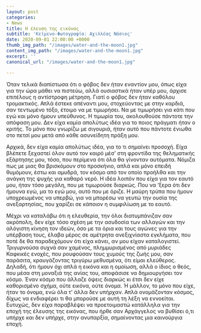 ```yaml
---
layout: post
categories:
- News
title: Η έλευση της εικόνας
subtitle: 'Κείμενο-Φωτογραφία: Αχιλλέας Νάσιος'
date: 2020-09-01 22:00:00 +0000
thumb_img_path: "/images/water-and-the-moon1.jpg"
content_img_path: "/images/water-and-the-moon1.jpg"
excerpt: ''
canonical_url: "/images/water-and-the-moon1.jpg"

---
```

Όταν τελικά διαπίστωσα ότι ο φόβος δεν ήταν εναντίον μου, όπως είχα για την ώρα μάθει να πιστεύω, αλλά ουσιαστικά ήταν υπέρ μου, άρχισε επιτέλους η αντίστροφη μέτρηση. Γιατί ο φόβος δεν ήταν καθόλου τρομακτικός. Απλά έστεκε απέναντι μου, στοχεύοντας με στην καρδιά, σαν τεντωμένο τόξο, έτοιμο να με τιμωρήσει. Να με τιμωρήσει για κάτι που εγώ και μόνο ήμουν υπεύθυνος. Η τιμωρία του, ακολουθούσε πάντοτε την απόφαση μου. Δεν είχα καμία απολύτως ιδέα για το ποιος πράγματι ήταν ο κριτής. Το μόνο που γνωρίζω με σιγουριά, ήταν αυτό που πάντοτε ένιωθα στο πετσί μου μετά από κάθε ασυνείδητη πράξη μου.

Αρχικά, δεν είχα καμία απολύτως ιδέα, για το τι σημαίνει προσοχή. Είχα βλέπετε ξεχαστεί όλον αυτό τον καιρό μέσ’ στη φροντίδα της θεληματικής εξάρτησης μου, τόσο, που περίμενα ότι όλα θα γίνονταν αυτόματα. Νόμιζα πως με μιας θα βρισκόμουν στο προσκήνιο, απλά και μόνο επειδή θυμόμουν, έστω και αμυδρά, τον κόσμο από τον οποίο προήλθα και την ανάγκη της ψυχής για καθαρό νερό. Η ιδέα λοιπόν που είχα για τον εαυτό μου, ήταν τόσο μεγάλη, που με τιμωρούσε διαρκώς. Που να ‘ξερα ότι δεν ήμουνα εγώ, μα το εγώ μου, αυτό που με όριζε. Η μαύρη τρύπα που ήμουν υποχρεωμένος να υπερβώ, για να μπορέσω να γευτώ την ουσία της ανεξαρτησίας, που χαρίζει σε κάποιον η συμφιλίωση με το εαυτό.

Μέχρι να καταλάβω ότι η ελευθερία, την όλοι διατυμπάνιζαν σαν ακρόπολη, δεν είχε τόσο σχέση με την ασυδοσία των αλλαγών και την αλόγιστη κίνηση τον ιδεών, όσο με τα όρια και τους αγώνες για την υπέρβαση τους, έλαβα μέρος σε αμέτρητα ανεξιχνίαστα εγκλήματα, που ποτέ δε θα παραδεχόμουν ότι είχα κάνει, αν μου είχαν καταλογιστεί. Τριγυρνούσα συχνά σαν χαμένος, πλημμυρισμένος από μυριάδες Καφκικές ενοχές, που ρουφούσαν τους χυμούς της ζωής μου, σαν παράσιτα, κραυγάζοντας τριγύρω μεθυσμένα, ότι είμαι ελεύθερος. Δηλαδή, ότι ήμουν όχι απλά η εικόνα και η ομοίωση, αλλά ο ίδιος ο θεός, που μέσα στη μοναξιά της ανίας του, αποφάσισε να δημιουργήσει τον κόσμο. Έναν κόσμο που άλλαζε όψεις διαρκώς κι έτσι δεν είχε καθορισμένο σχήμα, ούτε εικόνα, ούτε όνομα. Ή μάλλον, το μόνο που είχε, ήταν το όνομα, ενώ όλα τ’ άλλα δεν υπήρχαν. Απλά ονομάζονταν κόσμος, δίχως να ενδιαφέρει τι θα μπορούσε με αυτή τη λέξη να εννοείται. Ευτυχώς, δεν είχα παραβλέψει να προετοιμαστώ κατάλληλα για την εποχή της έλευσης της εικόνας, που ήρθε σαν Αρχάγγελος να βυθίσει ό,τι υπήρχε και δεν υπήρχε, στην ανυπαρξία, σημαίνοντας μια καινούργια εποχή.